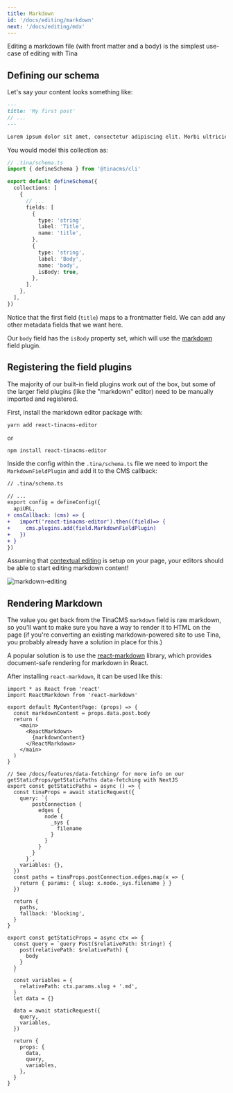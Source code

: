 ```yaml
---
title: Markdown
id: '/docs/editing/markdown'
next: '/docs/editing/mdx'
---
```


Editing a markdown file (with front matter and a body) is the simplest use-case of editing with Tina

## Defining our schema

Let's say your content looks something like:

```md
---
title: 'My first post'
// ...
---

Lorem ipsum dolor sit amet, consectetur adipiscing elit. Morbi ultricies urna ut ex varius, sed fringilla nibh posuere. Vestibulum a pulvinar eros, vel varius orci. Sed convallis purus sed tellus pellentesque ornare quis non velit. Quisque eget nibh nec nisl volutpat aliquet. Donec pharetra turpis vitae diam aliquam rutrum. Sed porta elit ut mi vehicula suscipit. Ut in pulvinar nunc.
```

You would model this collection as:

```ts
// .tina/schema.ts
import { defineSchema } from '@tinacms/cli'

export default defineSchema({
  collections: [
    {
      // ...
      fields: [
        {
          type: 'string'
          label: 'Title',
          name: 'title',
        },
        {
          type: 'string',
          label: 'Body',
          name: 'body',
          isBody: true,
        },
      ],
    },
  ],
})
```

Notice that the first field (`title`) maps to a frontmatter field. We can add any other metadata fields that we want here.

Our `body` field has the `isBody` property set, which will use the [markdown](/docs/reference/toolkit/fields/markdown/) field plugin.

## Registering the field plugins

The majority of our built-in field plugins work out of the box, but some of the larger field plugins (like the "markdown" editor) need to be manually imported and registered.

First, install the markdown editor package with:

```copy
yarn add react-tinacms-editor
```

or

```copy
npm install react-tinacms-editor
```

Inside the config within the `.tina/schema.ts` file we need to import the `MarkdownFieldPlugin` and add it to the CMS callback:

```diff
// .tina/schema.ts

// ...
export config = defineConfig({
  apiURL,
+ cmsCallback: (cms) => {
+   import('react-tinacms-editor').then((field)=> {
+     cms.plugins.add(field.MarkdownFieldPlugin)
+   })
+ }
})
```

Assuming that [contextual editing](/docs/tinacms-context/) is setup on your page, your editors should be able to start editing markdown content!

![markdown-editing](https://res.cloudinary.com/forestry-demo/image/upload/v1645712826/tina-io/docs/markdown.gif)

## Rendering Markdown

The value you get back from the TinaCMS `markdown` field is raw markdown, so you'll want to make sure you have a way to render it to HTML on the page (if you're converting an existing markdown-powered site to use Tina, you probably already have a solution in place for this.)

A popular solution is to use the [react-markdown](https://github.com/remarkjs/react-markdown) library, which provides document-safe rendering for markdown in React.

After installing `react-markdown`, it can be used like this:

```tsx
import * as React from 'react'
import ReactMarkdown from 'react-markdown'

export default MyContentPage: (props) => {
  const markdownContent = props.data.post.body
  return (
    <main>
      <ReactMarkdown>
        {markdownContent}
      </ReactMarkdown>
    </main>
  )
}

// See /docs/features/data-fetching/ for more info on our getStaticProps/getStaticPaths data-fetching with NextJS
export const getStaticPaths = async () => {
  const tinaProps = await staticRequest({
    query: `{
        postConnection {
          edges {
            node {
              _sys {
                filename
              }
            }
          }
        }
      }`,
    variables: {},
  })
  const paths = tinaProps.postConnection.edges.map(x => {
    return { params: { slug: x.node._sys.filename } }
  })

  return {
    paths,
    fallback: 'blocking',
  }
}

export const getStaticProps = async ctx => {
  const query = `query Post($relativePath: String!) {
    post(relativePath: $relativePath) {
      body
    }
  }
  `
  const variables = {
    relativePath: ctx.params.slug + '.md',
  }
  let data = {}

  data = await staticRequest({
    query,
    variables,
  })

  return {
    props: {
      data,
      query,
      variables,
    },
  }
}
```
